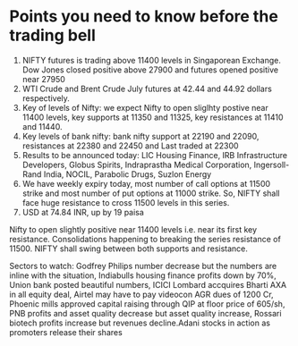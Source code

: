 # Points you need to know before the trading bell
1. NIFTY futures is trading above 11400 levels in Singaporean Exchange. Dow Jones closed positive above 27900 and futures opened positive near 27950
2. WTI Crude and Brent Crude July futures at 42.44 and 44.92 dollars respectively.
3. Key of levels of Nifty: we expect Nifty to open sliglhty postive near 11400 levels, key supports at 11350 and 11325, key resistances at 11410 and 11440.
4. Key levels of bank nifty: bank nifty support at 22190 and 22090, resistances at 22380 and 22450 and Last traded at 22300
5. Results to be announced today: LIC Housing Finance, IRB Infrastructure Developers, Globus Spirits, Indraprastha Medical Corporation, Ingersoll-Rand India, NOCIL, Parabolic Drugs, Suzlon Energy
6. We have weekly expiry today, most number of call options at 11500 strike and most number of put options at 11000 strike. So, NIFTY shall face huge resistance to cross 11500 levels in this series.
7. USD at 74.84 INR, up by 19 paisa

Nifty to open slightly positive near 11400 levels i.e. near its first key resistance. Consolidations happening to breaking the series resistance of 11500. NIFTY shall swing between both supports and resistance.

Sectors to watch: Godfrey Philips number decrease but the numbers are inline with the situation, Indiabulls housing finance profits down by 70%, Union bank posted beautiful numbers, ICICI Lombard accquires Bharti AXA in all equity deal, Airtel may have to pay videocon AGR dues of 1200 Cr, Phoenic mills approved capital raising through QIP at floor price of 605/sh, PNB profits and asset quality decrease but asset quality increase, Rossari biotech profits increase but revenues decline.Adani stocks in action as promoters release their shares 
